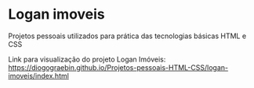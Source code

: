 # Logan imoveis
 Projetos pessoais utilizados para prática das tecnologias básicas HTML e CSS

 Link para visualização do projeto Logan Imóveis: 
 https://diogograebin.github.io/Projetos-pessoais-HTML-CSS/logan-imoveis/index.html
